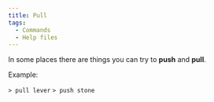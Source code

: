 ```yaml
---
title: Pull
tags:
  - Commands
  - Help files
---
```

In some places there are things you can try to **push** and **pull**.

Example:

`> pull lever`
`> push stone`
 